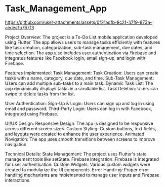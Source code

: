 # Task_Management_App

https://github.com/user-attachments/assets/0f21adfb-9c21-47f9-873a-aedec1b76713

Project Overview:
The project is a To-Do List mobile application developed using Flutter. The app allows users to manage tasks efficiently with features like task creation, categorization, sub-task management, due dates, and time selection. The app also includes user authentication via Firebase and integrates features like Facebook login, email sign-up, and login with Firebase.

Features Implemented:
Task Management:
Task Creation: Users can create tasks with a name, category, due date, and time.
Sub-Task Management: Users can add multiple sub-tasks to a main task.
Dynamic Task List: The app dynamically displays tasks in a scrollable list.
Task Deletion: Users can swipe to delete tasks from the list.

User Authentication:
Sign-Up & Login: Users can sign up and log in using email and password.
Third-Party Login: Users can log in with Facebook, integrated using Firebase.

UI/UX Design:
Responsive Design: The app is designed to be responsive across different screen sizes.
Custom Styling: Custom buttons, text fields, and layouts were created to enhance the user experience.
Animated Navigation: The app uses smooth transitions between screens to improve navigation.


Technical Details:
State Management: The project uses Flutter's state management tools like setState.
Firebase Integration: Firebase is integrated for user authentication.
Custom Widgets: Various custom widgets were created to modularize the UI components.
Error Handling: Proper error handling mechanisms are implemented to manage user inputs and Firebase interactions.

